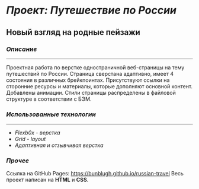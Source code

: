 # ***Проект: Путешествие по России***
## **Новый взгляд на родные пейзажи**

### *Описание*
---
Проектная работа по верстке одностраничной веб-страницы на тему путешествий по России. Страница сверстана адаптивно, имеет 4 состояния в различных брейкпоинтах. Присутствуют ссылки на сторонние ресурсы и материалы, которые дополняют основной контент. Добавлены анимации. Стили страницы распределены в файловой структуре в соответствии с БЭМ.

### *Использованные технологии*
---
* *Flexb0x - верстка*
* *Grid - layout*
* *Адаптивная и отзывчивая верстка*
### *Прочее*
Ссылка на GitHub Pages: https://bunblugh.github.io/russian-travel
Весь проект написан на **HTML** и **CSS**.
